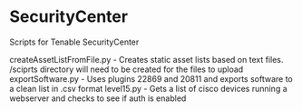 # SecurityCenter
Scripts for Tenable SecurityCenter

createAssetListFromFile.py - Creates static asset lists based on text files. /sciprts directory will need to be created for the files to upload
exportSoftware.py - Uses plugins 22869 and 20811 and exports software to a clean list in .csv format
level15.py - Gets a list of cisco devices running a webserver and checks to see if auth is enabled 